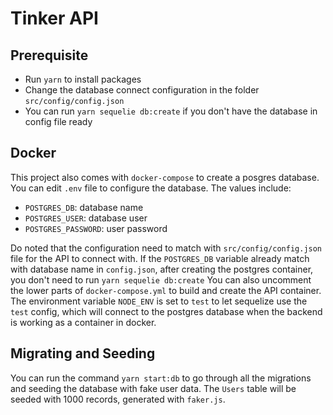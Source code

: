 # Tinker API

## Prerequisite
* Run `yarn` to install packages
* Change the database connect configuration in the folder `src/config/config.json`
* You can run `yarn sequelie db:create` if you don't have the database in config file ready

## Docker
This project also comes with `docker-compose` to create a posgres database. You can edit `.env` file to configure the database. The values include:
* `POSTGRES_DB`: database name
* `POSTGRES_USER`: database user
* `POSTGRES_PASSWORD`: user password

Do noted that the configuration need to match with `src/config/config.json` file for the API to connect with.
If the `POSTGRES_DB` variable already match with database name in `config.json`, after creating the postgres container, you don't need to run `yarn sequelie db:create`
You can also uncomment the lower parts of `docker-compose.yml` to build and create the API container. The environment variable `NODE_ENV` is set to `test` to let sequelize use the `test` config, which will connect to the postgres database when the backend is working as a container in docker.

## Migrating and Seeding
You can run the command `yarn start:db` to go through all the migrations and seeding the database with fake user data. The `Users` table will be seeded with 1000 records, generated with `faker.js`.